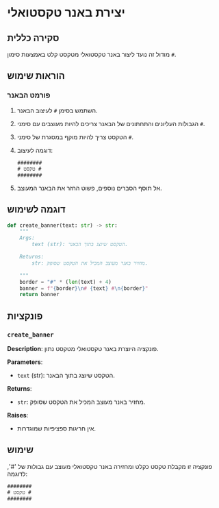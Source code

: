 # יצירת באנר טקסטואלי

## סקירה כללית

מודול זה נועד ליצור באנר טקסטואלי מטקסט קלט באמצעות סימון `#`.

## הוראות שימוש

### פורמט הבאנר

1. השתמש בסימן `#` לעיצוב הבאנר.
2. הגבולות העליונים והתחתונים של הבאנר צריכים להיות מעוצבים עם סימני `#`.
3. הטקסט צריך להיות מוקף במסגרת של סימני `#`.
4. דוגמה לעיצוב:

   ```
   ########
   # טקסט #
   ########
   ```

5. אל תוסף הסברים נוספים, פשוט החזר את הבאנר המעוצב.

## דוגמה לשימוש

```python
def create_banner(text: str) -> str:
    """
    Args:
        text (str): הטקסט שיוצג בתוך הבאנר.

    Returns:
        str: מחזיר באנר מעוצב המכיל את הטקסט שסופק.

    """
    border = "#" * (len(text) + 4)
    banner = f"{border}\n# {text} #\n{border}"
    return banner
```

## פונקציות

### `create_banner`

**Description**: פונקציה היוצרת באנר טקסטואלי מטקסט נתון.

**Parameters**:
- `text` (str): הטקסט שיוצג בתוך הבאנר.

**Returns**:
- `str`: מחזיר באנר מעוצב המכיל את הטקסט שסופק.

**Raises**:
- אין חריגות ספציפיות שמוגדרות.

## שימוש

פונקציה זו מקבלת טקסט כקלט ומחזירה באנר טקסטואלי מעוצב עם גבולות של '#', לדוגמה:

```
########
# טקסט #
########